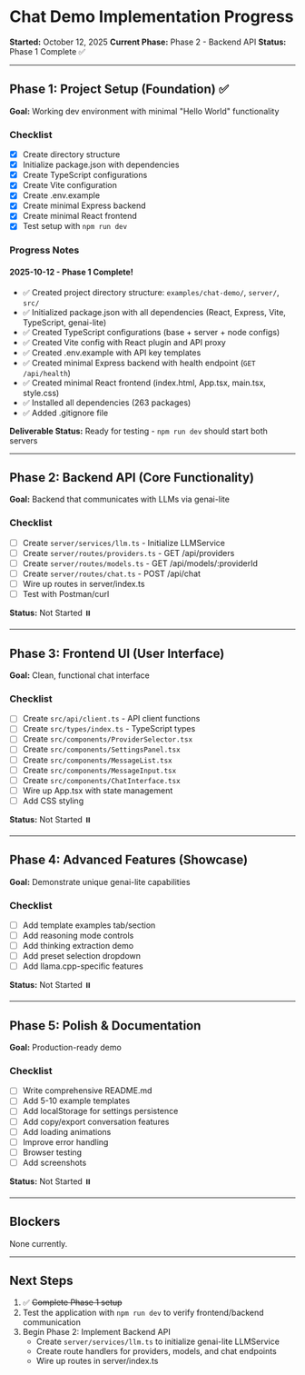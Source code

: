# Chat Demo Implementation Progress

**Started:** October 12, 2025
**Current Phase:** Phase 2 - Backend API
**Status:** Phase 1 Complete ✅

---

## Phase 1: Project Setup (Foundation) ✅

**Goal:** Working dev environment with minimal "Hello World" functionality

### Checklist

- [x] Create directory structure
- [x] Initialize package.json with dependencies
- [x] Create TypeScript configurations
- [x] Create Vite configuration
- [x] Create .env.example
- [x] Create minimal Express backend
- [x] Create minimal React frontend
- [x] Test setup with `npm run dev`

### Progress Notes

#### 2025-10-12 - Phase 1 Complete!
- ✅ Created project directory structure: `examples/chat-demo/`, `server/`, `src/`
- ✅ Initialized package.json with all dependencies (React, Express, Vite, TypeScript, genai-lite)
- ✅ Created TypeScript configurations (base + server + node configs)
- ✅ Created Vite config with React plugin and API proxy
- ✅ Created .env.example with API key templates
- ✅ Created minimal Express backend with health endpoint (`GET /api/health`)
- ✅ Created minimal React frontend (index.html, App.tsx, main.tsx, style.css)
- ✅ Installed all dependencies (263 packages)
- ✅ Added .gitignore file

**Deliverable Status:** Ready for testing - `npm run dev` should start both servers

---

## Phase 2: Backend API (Core Functionality)

**Goal:** Backend that communicates with LLMs via genai-lite

### Checklist

- [ ] Create `server/services/llm.ts` - Initialize LLMService
- [ ] Create `server/routes/providers.ts` - GET /api/providers
- [ ] Create `server/routes/models.ts` - GET /api/models/:providerId
- [ ] Create `server/routes/chat.ts` - POST /api/chat
- [ ] Wire up routes in server/index.ts
- [ ] Test with Postman/curl

**Status:** Not Started ⏸️

---

## Phase 3: Frontend UI (User Interface)

**Goal:** Clean, functional chat interface

### Checklist

- [ ] Create `src/api/client.ts` - API client functions
- [ ] Create `src/types/index.ts` - TypeScript types
- [ ] Create `src/components/ProviderSelector.tsx`
- [ ] Create `src/components/SettingsPanel.tsx`
- [ ] Create `src/components/MessageList.tsx`
- [ ] Create `src/components/MessageInput.tsx`
- [ ] Create `src/components/ChatInterface.tsx`
- [ ] Wire up App.tsx with state management
- [ ] Add CSS styling

**Status:** Not Started ⏸️

---

## Phase 4: Advanced Features (Showcase)

**Goal:** Demonstrate unique genai-lite capabilities

### Checklist

- [ ] Add template examples tab/section
- [ ] Add reasoning mode controls
- [ ] Add thinking extraction demo
- [ ] Add preset selection dropdown
- [ ] Add llama.cpp-specific features

**Status:** Not Started ⏸️

---

## Phase 5: Polish & Documentation

**Goal:** Production-ready demo

### Checklist

- [ ] Write comprehensive README.md
- [ ] Add 5-10 example templates
- [ ] Add localStorage for settings persistence
- [ ] Add copy/export conversation features
- [ ] Add loading animations
- [ ] Improve error handling
- [ ] Browser testing
- [ ] Add screenshots

**Status:** Not Started ⏸️

---

## Blockers

None currently.

---

## Next Steps

1. ✅ ~~Complete Phase 1 setup~~
2. Test the application with `npm run dev` to verify frontend/backend communication
3. Begin Phase 2: Implement Backend API
   - Create `server/services/llm.ts` to initialize genai-lite LLMService
   - Create route handlers for providers, models, and chat endpoints
   - Wire up routes in server/index.ts
